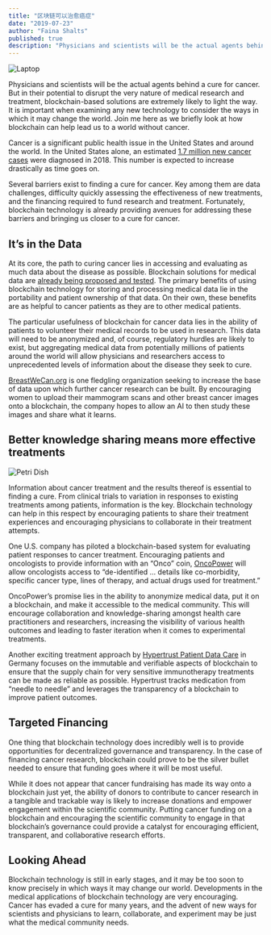 ```yaml
---
title: "区块链可以治愈癌症"
date: "2019-07-23"
author: "Faina Shalts"
published: true
description: "Physicians and scientists will be the actual agents behind a cure for cancer. But in their potential to disrupt the very nature of medical research and treatment, blockchain-based solutions are extremely likely to light the way. It is important when examining any new technology to consider the ways in which it may change the world. Join me here as we briefly look at how blockchain can help lead us to a world without cancer."
---
```

![Laptop](/img/blog/blockchain-will-cure-cancer/laptop.jpg)

Physicians and scientists will be the actual agents behind a cure for cancer. But in their potential to disrupt the very nature of medical research and treatment, blockchain-based solutions are extremely likely to light the way. It is important when examining any new technology to consider the ways in which it may change the world. Join me here as we briefly look at how blockchain can help lead us to a world without cancer.

Cancer is a significant public health issue in the United States and around the world. In the United States alone, an estimated [1.7 million new cancer cases](http://www.cancer.gov/about-cancer/understanding/statistics) were diagnosed in 2018. This number is expected to increase drastically as time goes on.

Several barriers exist to finding a cure for cancer. Key among them are data challenges, difficulty quickly assessing the effectiveness of new treatments, and the financing required to fund research and treatment. Fortunately, blockchain technology is already providing avenues for addressing these barriers and bringing us closer to a cure for cancer.

## It’s in the Data

At its core, the path to curing cancer lies in accessing and evaluating as much data about the disease as possible. Blockchain solutions for medical data are [already being proposed and tested](https://www.healthcareitnews.com/news/blockchain-use-case-electronic-health-records). The primary benefits of using blockchain technology for storing and processing medical data lie in the portability and patient ownership of that data. On their own, these benefits are as helpful to cancer patients as they are to other medical patients.

The particular usefulness of blockchain for cancer data lies in the ability of patients to volunteer their medical records to be used in research. This data will need to be anonymized and, of course, regulatory hurdles are likely to exist, but aggregating medical data from potentially millions of patients around the world will allow physicians and researchers access to unprecedented levels of information about the disease they seek to cure.

[BreastWeCan.org](http://BreastWeCan.org) is one fledgling organization seeking to increase the base of data upon which further cancer research can be built. By encouraging women to upload their mammogram scans and other breast cancer images onto a blockchain, the company hopes to allow an AI to then study these images and share what it learns.

## Better knowledge sharing means more effective treatments

![Petri Dish](/img/blog/blockchain-will-cure-cancer/petri.jpg)

Information about cancer treatment and the results thereof is essential to finding a cure. From clinical trials to variation in responses to existing treatments among patients, information is the key. Blockchain technology can help in this respect by encouraging patients to share their treatment experiences and encouraging physicians to collaborate in their treatment attempts.

One U.S. company has piloted a blockchain-based system for evaluating patient responses to cancer treatment. Encouraging patients and oncologists to provide information with an “Onco” coin, [OncoPower](https://pharmaphorum.com/news/blockchain-firm-witty-health-launches-digital-cancer-decision-tool/) will allow oncologists access to “de-identified … details like co-morbidity, specific cancer type, lines of therapy, and actual drugs used for treatment.”

OncoPower’s promise lies in the ability to anonymize medical data, put it on a blockchain, and make it accessible to the medical community. This will encourage collaboration and knowledge-sharing amongst health care practitioners and researchers, increasing the visibility of various health outcomes and leading to faster iteration when it comes to experimental treatments.

Another exciting treatment approach by [Hypertrust Patient Data Care](https://www.hypertrust-patient.com/) in Germany focuses on the immutable and verifiable aspects of blockchain to ensure that the supply chain for very sensitive immunotherapy treatments can be made as reliable as possible. Hypertrust tracks medication from “needle to needle” and leverages the transparency of a blockchain to improve patient outcomes.

## Targeted Financing

One thing that blockchain technology does incredibly well is to provide opportunities for decentralized governance and transparency. In the case of financing cancer research, blockchain could prove to be the silver bullet needed to ensure that funding goes where it will be most useful.

While it does not appear that cancer fundraising has made its way onto a blockchain just yet, the ability of donors to contribute to cancer research in a tangible and trackable way is likely to increase donations and empower engagement within the scientific community. Putting cancer funding on a blockchain and encouraging the scientific community to engage in that blockchain’s governance could provide a catalyst for encouraging efficient, transparent, and collaborative research efforts.

## Looking Ahead

Blockchain technology is still in early stages, and it may be too soon to know precisely in which ways it may change our world. Developments in the medical applications of blockchain technology are very encouraging. Cancer has evaded a cure for many years, and the advent of new ways for scientists and physicians to learn, collaborate, and experiment may be just what the medical community needs.

